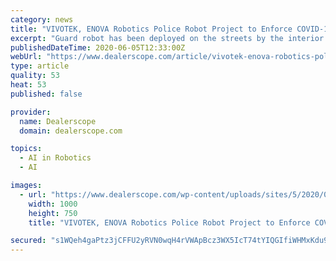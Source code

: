 ```yaml
---
category: news
title: "VIVOTEK, ENOVA Robotics Police Robot Project to Enforce COVID-19 Lockdown"
excerpt: "Guard robot has been deployed on the streets by the interior ministry of Tunisia to impose lockdown restrictions on citizens and to help slow the spread of coronavirus."
publishedDateTime: 2020-06-05T12:33:00Z
webUrl: "https://www.dealerscope.com/article/vivotek-enova-robotics-police-robot-project-to-enforce-covid-19-lockdown/"
type: article
quality: 53
heat: 53
published: false

provider:
  name: Dealerscope
  domain: dealerscope.com

topics:
  - AI in Robotics
  - AI

images:
  - url: "https://www.dealerscope.com/wp-content/uploads/sites/5/2020/06/Police-Robot.jpeg"
    width: 1000
    height: 750
    title: "VIVOTEK, ENOVA Robotics Police Robot Project to Enforce COVID-19 Lockdown"

secured: "s1WQeh4gaPtz3jCFFU2yRVN0wqH4rVWApBcz3WX5IcT74tYIQGIfiWHMxKdu9bO2W65zwYUSYClCeUTf60ctRvPWpQZMIuWztsLwJY4pOYSXlBdU0hObYMN0XJDKeC+XUE2CbJ7j3UZpUfmGikfEb3JDNJ+BxYRumFMjKhqoYzZEiOKqhaD3dk5yv3jQ1nEj8UuY9TkRu7P80CMSUMZR5wPzR1SL2kgj6BwhUhsUsZlSIqLGUq43qw+Jorln03ckFpuYYibhICbFkpJ4qt7CF+vKP8LKYiZv4URMKE90Vxs2SUEXacSjYqDDvJWvUsFSqo8HPXE1ihy/qV9MRSxJrg8dyKr9701HGlgqkzXl44Umu55vS/ru7KJNR8Stw8iYyJEaNHxM0GcOLOzOQUqwypRNd9cn+LSujTsVl004MT1X4RmdL5Wk/sZMy0qzcJc+n4tYAtfllhrFF0JQSZzLHQzfKFNHgp34LFZfsKMcYEA=;a6l29ReSWofZnpIcLCRDbQ=="
---
```


